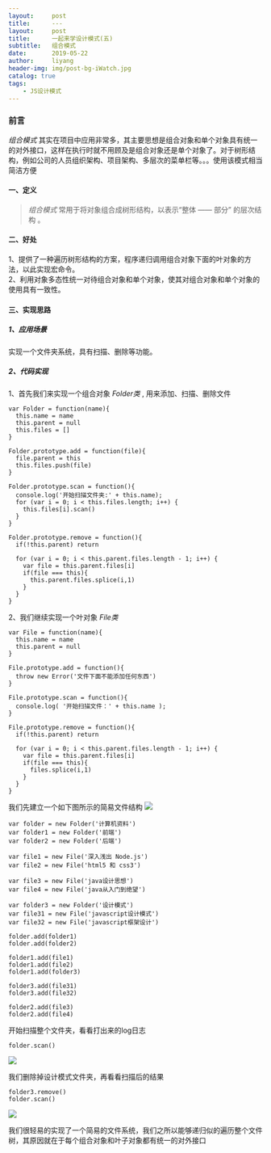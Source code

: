 ```yaml
---
layout:     post
title:      ---
layout:     post
title:      一起来学设计模式(五)
subtitle:   组合模式
date:       2019-05-22
author:     liyang
header-img: img/post-bg-iWatch.jpg
catalog: true
tags:
    - JS设计模式
---
```


### 前言
*组合模式* 其实在项目中应用非常多，其主要思想是组合对象和单个对象具有统一的对外接口，这样在执行时就不用顾及是组合对象还是单个对象了。对于树形结构，例如公司的人员组织架构、项目架构、多层次的菜单栏等。。。使用该模式相当简洁方便

#### 一、定义
> *组合模式* 常用于将对象组合成树形结构，以表示“整体 —— 部分” 的层次结构 。


#### 二、好处
1、提供了一种遍历树形结构的方案，程序递归调用组合对象下面的叶对象的方法，以此实现宏命令。<br/>
2、利用对象多态性统一对待组合对象和单个对象，使其对组合对象和单个对象的使用具有一致性。<br/>


#### 三、实现思路

##### 1、应用场景
实现一个文件夹系统，具有扫描、删除等功能。

##### 2、代码实现
1、首先我们来实现一个组合对象 *Folder类* , 用来添加、扫描、删除文件

```
var Folder = function(name){
  this.name = name
  this.parent = null
  this.files = []
}

Folder.prototype.add = function(file){
  file.parent = this
  this.files.push(file)
}

Folder.prototype.scan = function(){
  console.log('开始扫描文件夹:' + this.name);
  for (var i = 0; i < this.files.length; i++) {
    this.files[i].scan()
  }
}

Folder.prototype.remove = function(){
  if(!this.parent) return

  for (var i = 0; i < this.parent.files.length - 1; i++) {
    var file = this.parent.files[i]
    if(file === this){
      this.parent.files.splice(i,1)
    }
  }
}

```

2、我们继续实现一个叶对象 *File类*

```
var File = function(name){
  this.name = name
  this.parent = null
}

File.prototype.add = function(){
  throw new Error('文件下面不能添加任何东西')
}

File.prototype.scan = function(){
  console.log( '开始扫描文件：' + this.name );
}

File.prototype.remove = function(){
  if(!this.parent) return

  for (var i = 0; i < this.parent.files.length - 1; i++) {
    var file = this.parent.files[i]
    if(file === this){
      files.splice(i,1)
    }
  }
}

```


我们先建立一个如下图所示的简易文件结构
![](http://dev.fenzhitech.com/res/37df8d8e3df69cb1e5dcb6653b6682c2.png)

```
var folder = new Folder('计算机资料')
var folder1 = new Folder('前端')
var folder2 = new Folder('后端')

var file1 = new File('深入浅出 Node.js')
var file2 = new File('html5 和 css3')

var file3 = new File('java设计思想')
var file4 = new File('java从入门到绝望')

var folder3 = new Folder('设计模式')
var file31 = new File('javascript设计模式')
var file32 = new File('javascript框架设计')

folder.add(folder1)
folder.add(folder2)

folder1.add(file1)
folder1.add(file2)
folder1.add(folder3)

folder3.add(file31)
folder3.add(file32)

folder2.add(file3)
folder2.add(file4)

```

开始扫描整个文件夹，看看打出来的log日志

```
folder.scan()

```
![](http://dev.fenzhitech.com/res/005d1dc660fd034c62e5b1b86c5ad75b.png)

我们删除掉设计模式文件夹，再看看扫描后的结果

```
folder3.remove()
folder.scan()

```
![](http://dev.fenzhitech.com/res/819a0f05470abf247a50495da2732437.png)

我们很轻易的实现了一个简易的文件系统，我们之所以能够递归似的遍历整个文件树，其原因就在于每个组合对象和叶子对象都有统一的对外接口

